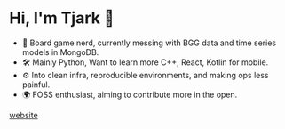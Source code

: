 # Hi, I'm Tjark 👋

- 🎲 Board game nerd, currently messing with BGG data and time series models in MongoDB.
- 🛠 Mainly Python, Want to learn more C++, React, Kotlin for mobile.
- ⚙️ Into clean infra, reproducible environments, and making ops less painful.
- 🌍 FOSS enthusiast, aiming to contribute more in the open.

[website](https://tjarksievers.de)
